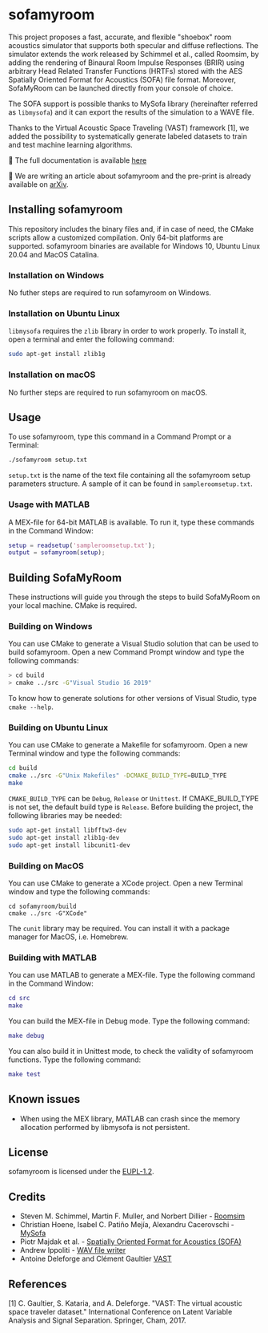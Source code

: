 # sofamyroom

This project proposes a fast, accurate, and flexible "shoebox" room acoustics simulator that supports both specular and diffuse reflections.
The simulator extends the work released by Schimmel et al., called Roomsim, by adding the rendering of Binaural Room Impulse Responses (BRIR) using arbitrary Head Related Transfer Functions (HRTFs) stored with the AES Spatially Oriented Format for Acoustics (SOFA) file format. Moreover, SofaMyRoom can be launched directly from your console of choice.

The SOFA support is possible thanks to MySofa library (hereinafter referred as `libmysofa`) and it can export the results of the simulation to a WAVE file.

Thanks to the Virtual Acoustic Space Traveling (VAST) framework [1], we added the possibility to systematically generate labeled datasets to train and test machine learning algorithms.

:open_book: The full documentation is available [here](https://spatialaudiotools.github.io/sofamyroom/)

:open_book: We are writing an article about sofamyroom and the pre-print is already available on [arXiv](https://arxiv.org/abs/2106.12992).


## Installing sofamyroom

This repository includes the binary files and, if in case of need, the CMake scripts allow a customized compilation. Only 64-bit platforms are supported.
sofamyroom binaries are available for Windows 10, Ubuntu Linux 20.04 and MacOS Catalina.

### Installation on Windows

No futher steps are required to run sofamyroom on Windows.

### Installation on Ubuntu Linux

`libmysofa` requires the `zlib` library in order to work properly. To install it, open a terminal and enter the following command:

```bash
sudo apt-get install zlib1g
```

### Installation on macOS

No further steps are required to run sofamyroom on macOS.

## Usage

To use sofamyroom, type this command in a Command Prompt or a Terminal:

```bash
./sofamyroom setup.txt
```

`setup.txt` is the name of the text file containing all the sofamyroom setup parameters structure.
A sample of it can be found in `sampleroomsetup.txt`.

### Usage with MATLAB

A MEX-file for 64-bit MATLAB is available. To run it, type these commands in the Command Window:

```matlab
setup = readsetup('sampleroomsetup.txt');
output = sofamyroom(setup);
```

## Building SofaMyRoom

These instructions will guide you through the steps to build SofaMyRoom on your local machine. CMake is required.

### Building on Windows

You can use CMake to generate a Visual Studio solution that can be used to build sofamyroom. Open a new Command Prompt window and type the following commands:

```bash
> cd build
> cmake ../src -G"Visual Studio 16 2019"
```

To know how to generate solutions for other versions of Visual Studio, type `cmake --help`.

### Building on Ubuntu Linux

You can use CMake to generate a Makefile for sofamyroom. Open a new Terminal window and type the following commands:

```bash
cd build
cmake ../src -G"Unix Makefiles" -DCMAKE_BUILD_TYPE=BUILD_TYPE
make
```

`CMAKE_BUILD_TYPE` can be `Debug`, `Release` or `Unittest`. If CMAKE_BUILD_TYPE is not set, the default build type is `Release`. Before building the project, the following libraries may be needed:

```bash
sudo apt-get install libfftw3-dev
sudo apt-get install zlib1g-dev
sudo apt-get install libcunit1-dev
```

### Building on MacOS

You can use CMake to generate a XCode project. Open a new Terminal window and type the following commands:

```applescript
cd sofamyroom/build
cmake ../src -G"XCode"
```

The `cunit` library may be required. You can install it with a package manager for MacOS, i.e. Homebrew.

### Building with MATLAB

You can use MATLAB to generate a MEX-file. Type the following command in the Command Window:

```matlab
cd src
make
```

You can build the MEX-file in Debug mode. Type the following command:

```matlab
make debug
```

You can also build it in Unittest mode, to check the validity of sofamyroom functions. Type the following command:

```matlab
make test
```

## Known issues

* When using the MEX library, MATLAB can crash since the memory allocation performed by libmysofa is not persistent.

## License

sofamyroom is licensed under the [EUPL-1.2](https://joinup.ec.europa.eu/sites/default/files/custom-page/attachment/2020-03/EUPL-1.2%20EN.txt).

## Credits

* Steven M. Schimmel, Martin F. Muller, and Norbert Dillier - [Roomsim](https://sourceforge.net/projects/roomsim/)
* Christian Hoene, Isabel C. Patiño Mejía, Alexandru Cacerovschi - [MySofa](https://github.com/hoene/libmysofa)
* Piotr Majdak et al. - [Spatially Oriented Format for Acoustics (SOFA)](https://www.sofaconventions.org/)
* Andrew Ippoliti - [WAV file writer](http://blog.acipo.com/generating-wave-files-in-c/)
* Antoine Deleforge and Clément Gaultier [VAST](http://thevastproject.inria.fr/dataset/)

## References

[1] C. Gaultier, S. Kataria, and A. Deleforge. "VAST: The virtual acoustic space traveler dataset." International Conference on Latent Variable Analysis and Signal Separation. Springer, Cham, 2017.
